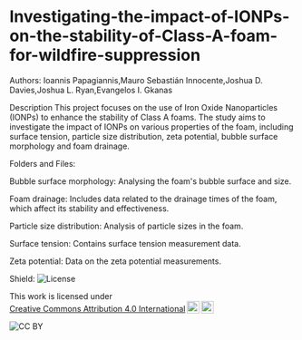 # Investigating-the-impact-of-IONPs-on-the-stability-of-Class-A-foam-for-wildfire-suppression

Authors: Ioannis Papagiannis,Mauro Sebastián Innocente,Joshua D. Davies,Joshua L. Ryan,Evangelos I. Gkanas

Description
This project focuses on the use of Iron Oxide Nanoparticles (IONPs) to enhance the stability of Class A foams. The study aims to investigate the impact of IONPs on various properties of the foam, including surface tension, particle size distribution, zeta potential, bubble surface morphology and foam drainage.

Folders and Files:

Bubble surface morphology: Analysing the foam's bubble surface and size.

Foam drainage: Includes data related to the drainage times of the foam, which affect its stability and effectiveness.

Particle size distribution: Analysis of particle sizes in the foam.

Surface tension: Contains surface tension measurement data.

Zeta potential: Data on the zeta potential measurements.


Shield: ![License](https://img.shields.io/badge/License-CC%20BY%204.0-lightgrey.svg)

<p xmlns:cc="http://creativecommons.org/ns#" >This work is licensed under <a href="https://creativecommons.org/licenses/by/4.0/?ref=chooser-v1" target="_blank" rel="license noopener noreferrer" style="display:inline-block;">Creative Commons Attribution 4.0 International<img style="height:22px!important;margin-left:3px;vertical-align:text-bottom;" src="https://mirrors.creativecommons.org/presskit/icons/cc.svg?ref=chooser-v1" alt=""><img style="height:22px!important;margin-left:3px;vertical-align:text-bottom;" src="https://mirrors.creativecommons.org/presskit/icons/by.svg?ref=chooser-v1" alt=""></a></p>

![CC BY](https://licensebuttons.net/l/by/4.0/88x31.png)
